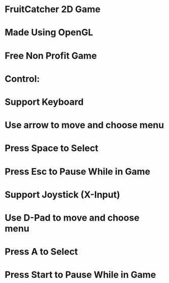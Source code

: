 # FruitCatcher 2D Game
# Made Using OpenGL
# Free Non Profit Game

# Control:
# Support Keyboard
# Use arrow to move and choose menu
# Press Space to Select
# Press Esc to Pause While in Game

# Support Joystick (X-Input)
# Use D-Pad to move and choose menu
# Press A to Select
# Press Start to Pause While in Game

